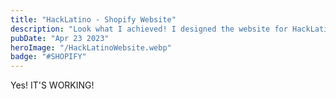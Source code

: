 ```yaml
---
title: "HackLatino - Shopify Website"
description: "Look what I achieved! I designed the website for HackLatino Academy using the Shopify CMS platform, meeting all the specifications requested by the client. It looks amazing!"
pubDate: "Apr 23 2023"
heroImage: "/HackLatinoWebsite.webp"
badge: "#SHOPIFY"
---
```


Yes! IT'S WORKING!
<!-- Insertar video aquí-->